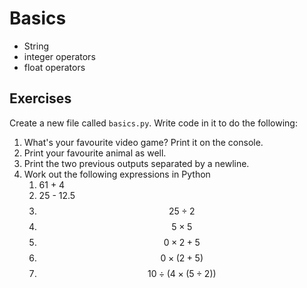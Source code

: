 # Basics

* String
* integer operators
* float operators

## Exercises

Create a new file called `basics.py`. Write code in it to do the following:

1. What's your favourite video game? Print it on the console.
2. Print your favourite animal as well.
3. Print the two previous outputs separated by a newline.
4. Work out the following expressions in Python
   1. 61 + 4
   2. 25 - 12.5
   3. $$25 \div 2$$
   4. $$5 \times 5$$
   5. $$0 \times 2 + 5$$
   6. $$0 \times (2 + 5)$$
   7. $$10 \div (4 \times (5 \div 2))$$

